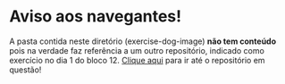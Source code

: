 # Aviso aos navegantes!

A pasta contida neste diretório (exercise-dog-image) **não tem conteúdo** pois na verdade faz referência a um outro repositório, indicado como exercício no dia 1 do bloco 12. [Clique aqui](https://github.com/leobmend/exercise-dog-image) para ir até o repositório em questão!